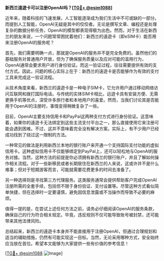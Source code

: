 **新西兰遠遊卡可以注册OpenAI吗？[[TG💪+ @esim1088](https://t.me/s/esim1088)]**

近年来，随着科技的飞速发展，人工智能逐渐成为我们生活中不可或缺的一部分。而提到人工智能，OpenAI无疑是其中的佼佼者。无论是撰写文章、编程还是处理复杂的数据分析任务，OpenAI的模型都表现得极为出色。然而，对于生活在新西兰的朋友来说，一个问题常常困扰着他们：新西兰的遠遊卡（即eSIM卡）能否用来注册OpenAI的服务呢？

首先，我们需要明确一点，那就是OpenAI的服务并不是完全免费的。虽然他们的基础服务对普通用户开放，但为了确保服务质量以及应对可能的滥用行为，OpenAI通常会要求用户进行身份验证。而这一验证过程，往往需要提供有效的支付方式。因此，问题的核心实际上在于：新西兰的遠遊卡是否能够作为有效的支付工具来完成这一验证流程。

从技术角度来看，新西兰的遠遊卡是一种电子SIM卡，它允许用户通过移动网络访问互联网和拨打国际电话。与传统的实体SIM卡相比，远遊卡具有安装方便、无需更换手机等优点，深受许多旅行者和本地用户的喜爱。然而，当我们讨论其是否能用于OpenAI的注册时，事情变得稍微复杂了一些。

目前，OpenAI主要支持信用卡和PayPal这两种支付方式进行身份验证。这意味着，如果你的遠遊卡无法绑定到这些主流支付平台之一，那么直接使用它来注册可能会遇到困难。不过，这并不意味着完全没有解决方案。实际上，有不少用户已经成功找到了绕过这一限制的方法。

一种常见的做法是利用新西兰本地的银行账户来开通一个支持国际支付功能的虚拟信用卡。这种虚拟信用卡不仅能够绑定到PayPal上，还可以轻松地与OpenAI的服务对接。当然，这种方法的前提是你必须拥有新西兰的银行账户，并且了解如何操作相关流程。对于一些新移民或者长期居住在新西兰的人来说，这或许并不是什么难事；但对于短期游客而言，可能就需要花费更多的时间去准备了。

另一种选择则是寻找第三方代理服务。这类服务通常会提供帮助客户完成OpenAI注册所需的全套手续，包括但不限于身份验证、支付设置等。尽管这种方式看似简单快捷，但在选择时一定要谨慎，避免因信息泄露或不当操作而导致不必要的麻烦。

值得一提的是，在尝试上述任何方法之前，请务必仔细阅读OpenAI的服务条款，确保自己的行为符合相关规定。毕竟，违反规则不仅可能导致账号被封禁，还可能带来其他法律风险。

总结起来，新西兰的遠遊卡本身并不能直接用于注册OpenAI，但通过合理规划和适当的辅助措施，仍然有可能实现这一目标。当然，无论采用哪种方式，安全始终应当放在首位。希望本文能够为大家提供一些有价值的参考信息！

[[TG💪+ @esim1088](https://t.me/s/esim1088) ![Image](https://i.postimg.cc/4NQfJmqS/Snipaste-2025-05-13-00-14-12.png)]